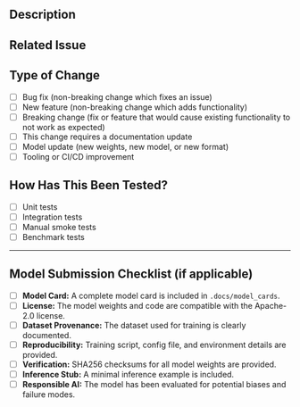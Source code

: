 <!--
Thank you for your contribution! Please fill out the template below to help us review your pull request.
-->

## Description

<!-- Please provide a clear and concise description of what this pull request does. -->

## Related Issue

<!-- If this PR addresses a specific issue, please link to it here. Ex: Fixes #123 -->

## Type of Change

<!-- Please check the options that apply. -->

- [ ] Bug fix (non-breaking change which fixes an issue)
- [ ] New feature (non-breaking change which adds functionality)
- [ ] Breaking change (fix or feature that would cause existing functionality to not work as expected)
- [ ] This change requires a documentation update
- [ ] Model update (new weights, new model, or new format)
- [ ] Tooling or CI/CD improvement

## How Has This Been Tested?

<!-- Please describe the tests that you ran to verify your changes. -->

- [ ] Unit tests
- [ ] Integration tests
- [ ] Manual smoke tests
- [ ] Benchmark tests

---

## Model Submission Checklist (if applicable)

<!-- If you are submitting a new model or updating an existing one, please complete this checklist. -->

- [ ] **Model Card:** A complete model card is included in `.docs/model_cards`.
- [ ] **License:** The model weights and code are compatible with the Apache-2.0 license.
- [ ] **Dataset Provenance:** The dataset used for training is clearly documented.
- [ ] **Reproducibility:** Training script, config file, and environment details are provided.
- [ ] **Verification:** SHA256 checksums for all model weights are provided.
- [ ] **Inference Stub:** A minimal inference example is included.
- [ ] **Responsible AI:** The model has been evaluated for potential biases and failure modes.
